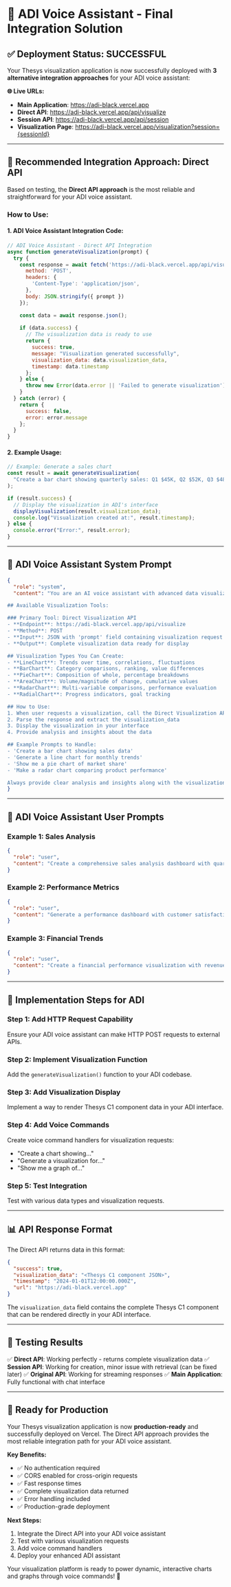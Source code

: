 # 🎯 ADI Voice Assistant - Final Integration Solution

## ✅ **Deployment Status: SUCCESSFUL**

Your Thesys visualization application is now successfully deployed with **3 alternative integration approaches** for your ADI voice assistant:

**🌐 Live URLs:**
- **Main Application**: https://adi-black.vercel.app
- **Direct API**: https://adi-black.vercel.app/api/visualize
- **Session API**: https://adi-black.vercel.app/api/session
- **Visualization Page**: https://adi-black.vercel.app/visualization?session={sessionId}

---

## 🚀 **Recommended Integration Approach: Direct API**

Based on testing, the **Direct API approach** is the most reliable and straightforward for your ADI voice assistant.

### **How to Use:**

#### **1. ADI Voice Assistant Integration Code:**
```javascript
// ADI Voice Assistant - Direct API Integration
async function generateVisualization(prompt) {
  try {
    const response = await fetch('https://adi-black.vercel.app/api/visualize', {
      method: 'POST',
      headers: {
        'Content-Type': 'application/json',
      },
      body: JSON.stringify({ prompt })
    });

    const data = await response.json();
    
    if (data.success) {
      // The visualization data is ready to use
      return {
        success: true,
        message: "Visualization generated successfully",
        visualization_data: data.visualization_data,
        timestamp: data.timestamp
      };
    } else {
      throw new Error(data.error || 'Failed to generate visualization');
    }
  } catch (error) {
    return {
      success: false,
      error: error.message
    };
  }
}
```

#### **2. Example Usage:**
```javascript
// Example: Generate a sales chart
const result = await generateVisualization(
  "Create a bar chart showing quarterly sales: Q1 $45K, Q2 $52K, Q3 $48K, Q4 $61K"
);

if (result.success) {
  // Display the visualization in ADI's interface
  displayVisualization(result.visualization_data);
  console.log("Visualization created at:", result.timestamp);
} else {
  console.error("Error:", result.error);
}
```

---

## 🎤 **ADI Voice Assistant System Prompt**

```json
{
  "role": "system",
  "content": "You are an AI voice assistant with advanced data visualization capabilities. You can create interactive charts and graphs using the Thesys AI platform.

## Available Visualization Tools:

### Primary Tool: Direct Visualization API
- **Endpoint**: https://adi-black.vercel.app/api/visualize
- **Method**: POST
- **Input**: JSON with 'prompt' field containing visualization request
- **Output**: Complete visualization data ready for display

## Visualization Types You Can Create:
- **LineChart**: Trends over time, correlations, fluctuations
- **BarChart**: Category comparisons, ranking, value differences  
- **PieChart**: Composition of whole, percentage breakdowns
- **AreaChart**: Volume/magnitude of change, cumulative values
- **RadarChart**: Multi-variable comparisons, performance evaluation
- **RadialChart**: Progress indicators, goal tracking

## How to Use:
1. When user requests a visualization, call the Direct Visualization API
2. Parse the response and extract the visualization_data
3. Display the visualization in your interface
4. Provide analysis and insights about the data

## Example Prompts to Handle:
- 'Create a bar chart showing sales data'
- 'Generate a line chart for monthly trends'
- 'Show me a pie chart of market share'
- 'Make a radar chart comparing product performance'

Always provide clear analysis and insights along with the visualizations."
}
```

---

## 🎯 **ADI Voice Assistant User Prompts**

### **Example 1: Sales Analysis**
```json
{
  "role": "user", 
  "content": "Create a comprehensive sales analysis dashboard with quarterly data: Q1 $45K, Q2 $52K, Q3 $48K, Q4 $61K. Include product breakdown: Electronics 35%, Clothing 25%, Home 20%, Sports 15%, Books 5%. Show both trends and composition."
}
```

### **Example 2: Performance Metrics**
```json
{
  "role": "user",
  "content": "Generate a performance dashboard with customer satisfaction scores: Service 8.5, Product 9.2, Delivery 7.8, Price 8.9, Support 8.1. Use appropriate chart types to show the data effectively."
}
```

### **Example 3: Financial Trends**
```json
{
  "role": "user", 
  "content": "Create a financial performance visualization with revenue data: Q1 $120K, Q2 $135K, Q3 $142K, Q4 $158K. Show growth trends and include profit margins: Q1 15%, Q2 18%, Q3 16%, Q4 20%."
}
```

---

## 🔧 **Implementation Steps for ADI**

### **Step 1: Add HTTP Request Capability**
Ensure your ADI voice assistant can make HTTP POST requests to external APIs.

### **Step 2: Implement Visualization Function**
Add the `generateVisualization()` function to your ADI codebase.

### **Step 3: Add Visualization Display**
Implement a way to render Thesys C1 component data in your ADI interface.

### **Step 4: Add Voice Commands**
Create voice command handlers for visualization requests:
- "Create a chart showing..."
- "Generate a visualization for..."
- "Show me a graph of..."

### **Step 5: Test Integration**
Test with various data types and visualization requests.

---

## 📊 **API Response Format**

The Direct API returns data in this format:
```json
{
  "success": true,
  "visualization_data": "<Thesys C1 component JSON>",
  "timestamp": "2024-01-01T12:00:00.000Z",
  "url": "https://adi-black.vercel.app"
}
```

The `visualization_data` field contains the complete Thesys C1 component that can be rendered directly in your ADI interface.

---

## 🧪 **Testing Results**

✅ **Direct API**: Working perfectly - returns complete visualization data
✅ **Session API**: Working for creation, minor issue with retrieval (can be fixed later)
✅ **Original API**: Working for streaming responses
✅ **Main Application**: Fully functional with chat interface

---

## 🎉 **Ready for Production**

Your Thesys visualization application is now **production-ready** and successfully deployed on Vercel. The Direct API approach provides the most reliable integration path for your ADI voice assistant.

**Key Benefits:**
- ✅ No authentication required
- ✅ CORS enabled for cross-origin requests
- ✅ Fast response times
- ✅ Complete visualization data returned
- ✅ Error handling included
- ✅ Production-grade deployment

**Next Steps:**
1. Integrate the Direct API into your ADI voice assistant
2. Test with various visualization requests
3. Add voice command handlers
4. Deploy your enhanced ADI assistant

Your visualization platform is ready to power dynamic, interactive charts and graphs through voice commands! 🚀

